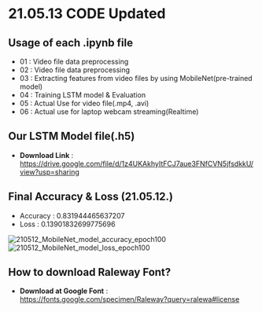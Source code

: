 # 21.05.13 CODE Updated

## Usage of each .ipynb file
* 01 : Video file data preprocessing
* 02 : Video file data preprocessing
* 03 : Extracting features from video files by using MobileNet(pre-trained model)
* 04 : Training LSTM model & Evaluation
* 05 : Actual Use for video file(.mp4, .avi)
* 06 : Actual use for laptop webcam streaming(Realtime)

## Our LSTM Model file(.h5)
* **Download Link** : https://drive.google.com/file/d/1z4UKAkhyItFCJ7aue3FNfCVN5jfsdkkU/view?usp=sharing

## Final Accuracy & Loss (21.05.12.)
* Accuracy : 0.831944465637207
* Loss : 0.13901832699775696

![210512_MobileNet_model_accuracy_epoch100](https://user-images.githubusercontent.com/75024126/118084494-c8aee380-b3fb-11eb-9a23-6980f9a3d8e1.jpg)
![210512_MobileNet_model_loss_epoch100](https://user-images.githubusercontent.com/75024126/118084500-ca78a700-b3fb-11eb-8b4e-ab842173c565.jpg)

## How to download Raleway Font?
* **Download at Google Font** : https://fonts.google.com/specimen/Raleway?query=ralewa#license
